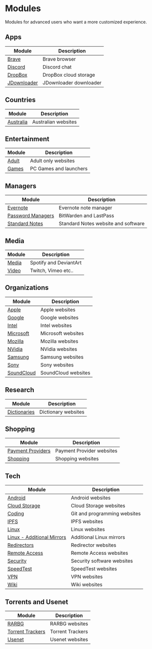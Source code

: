 
# Modules

Modules for advanced users who want a more customized experience.

## Apps

Module | Description
--------- | -----
[Brave](https://raw.githubusercontent.com/hl2guide/AdGuard-Home-Whitelist/main/Modules/Apps/brave_whitelist.txt) | Brave browser |
[Discord](https://raw.githubusercontent.com/hl2guide/AdGuard-Home-Whitelist/main/Modules/Apps/discord_whitelist.txt) | Discord chat |
[DropBox](https://raw.githubusercontent.com/hl2guide/AdGuard-Home-Whitelist/main/Modules/Apps/dropbox_whitelist.txt) | DropBox cloud storage |
[JDownloader](https://raw.githubusercontent.com/hl2guide/AdGuard-Home-Whitelist/main/Modules/Apps/jdownloader_whitelist.txt) | JDownloader downloader |

## Countries

Module | Description
--------- | -----
[Australia](https://raw.githubusercontent.com/hl2guide/AdGuard-Home-Whitelist/main/Modules/Countries/australia_whitelist.txt) | Australian websites |

## Entertainment

Module | Description
--------- | -----
[Adult](https://raw.githubusercontent.com/hl2guide/AdGuard-Home-Whitelist/main/Modules/Entertainment/adult_whitelist.txt) | Adult only websites |
[Games](https://raw.githubusercontent.com/hl2guide/AdGuard-Home-Whitelist/main/Modules/Entertainment/games_whitelist.txt) | PC Games and launchers |

## Managers

Module | Description
--------- | -----
[Evernote](https://raw.githubusercontent.com/hl2guide/AdGuard-Home-Whitelist/main/Modules/Managers/evernote_whitelist.txt) | Evernote note manager |
[Password Managers](https://raw.githubusercontent.com/hl2guide/AdGuard-Home-Whitelist/main/Modules/Managers/password_managers_whitelist.txt) | BitWarden and LastPass |
[Standard Notes](https://raw.githubusercontent.com/hl2guide/AdGuard-Home-Whitelist/main/Modules/Managers/standardnotes_whitelist.txt) | Standard Notes website and software |

## Media

Module | Description
--------- | -----
[Media](https://raw.githubusercontent.com/hl2guide/AdGuard-Home-Whitelist/main/Modules/Media/media_whitelist.txt) | Spotify and DeviantArt |
[Video](https://raw.githubusercontent.com/hl2guide/AdGuard-Home-Whitelist/main/Modules/Media/video_whitelist.txt) | Twitch, Vimeo etc.. |

## Organizations

Module | Description
--------- | -----
[Apple](https://raw.githubusercontent.com/hl2guide/AdGuard-Home-Whitelist/main/Modules/Organizations/apple_whitelist.txt) | Apple websites |
[Google](https://raw.githubusercontent.com/hl2guide/AdGuard-Home-Whitelist/main/Modules/Organizations/google_whitelist.txt) | Google websites |
[Intel](https://raw.githubusercontent.com/hl2guide/AdGuard-Home-Whitelist/main/Modules/Organizations/intel_whitelist.txt) | Intel websites |
[Microsoft](https://raw.githubusercontent.com/hl2guide/AdGuard-Home-Whitelist/main/Modules/Organizations/microsoft_whitelist.txt) | Microsoft websites |
[Mozilla](https://raw.githubusercontent.com/hl2guide/AdGuard-Home-Whitelist/main/Modules/Organizations/mozilla_whitelist.txt) | Mozilla websites |
[NVidia](https://raw.githubusercontent.com/hl2guide/AdGuard-Home-Whitelist/main/Modules/Organizations/nvidia_whitelist.txt) | NVidia websites |
[Samsung](https://raw.githubusercontent.com/hl2guide/AdGuard-Home-Whitelist/main/Modules/Organizations/samsung_whitelist.txt) | Samsung websites |
[Sony](https://raw.githubusercontent.com/hl2guide/AdGuard-Home-Whitelist/main/Modules/Organizations/sony_whitelist.txt) | Sony websites |
[SoundCloud](https://raw.githubusercontent.com/hl2guide/AdGuard-Home-Whitelist/main/Modules/Organizations/soundcloud_whitelist.txt) | SoundCloud websites |

## Research

Module | Description
--------- | -----
[Dictionaries](https://raw.githubusercontent.com/hl2guide/AdGuard-Home-Whitelist/main/Modules/Research/dictionaries_whitelist.txt) | Dictionary websites |

## Shopping

Module | Description
--------- | -----
[Payment Providers](https://raw.githubusercontent.com/hl2guide/AdGuard-Home-Whitelist/main/Modules/Shopping/payment_providers_whitelist.txt) | Payment Provider websites |
[Shopping](https://raw.githubusercontent.com/hl2guide/AdGuard-Home-Whitelist/main/Modules/Shopping/shopping_whitelist.txt) | Shopping websites |

## Tech

Module | Description
--------- | -----
[Android](https://raw.githubusercontent.com/hl2guide/AdGuard-Home-Whitelist/main/Modules/Tech/android_whitelist.txt) | Android websites |
[Cloud Storage](https://raw.githubusercontent.com/hl2guide/AdGuard-Home-Whitelist/main/Modules/Tech/cloud_storage_whitelist.txt) | Cloud Storage websites |
[Coding](https://raw.githubusercontent.com/hl2guide/AdGuard-Home-Whitelist/main/Modules/Tech/coding_whitelist.txt) | Git and programming websites |
[IPFS](https://raw.githubusercontent.com/hl2guide/AdGuard-Home-Whitelist/main/Modules/Tech/ipfs_whitelist.txt) | IPFS websites |
[Linux](https://raw.githubusercontent.com/hl2guide/AdGuard-Home-Whitelist/main/Modules/Tech/linux_whitelist.txt) | Linux websites |
[Linux - Additional Mirrors](https://raw.githubusercontent.com/hl2guide/AdGuard-Home-Whitelist/main/Modules/Tech/linux_additional_mirrors.txt) | Additional Linux mirrors |
[Redirectors](https://raw.githubusercontent.com/hl2guide/AdGuard-Home-Whitelist/main/Modules/Tech/redirectors_whitelist.txt) | Redirector websites |
[Remote Access](https://raw.githubusercontent.com/hl2guide/AdGuard-Home-Whitelist/main/Modules/Tech/remote_access_whitelist.txt) | Remote Access websites |
[Security](https://raw.githubusercontent.com/hl2guide/AdGuard-Home-Whitelist/main/Modules/Tech/security_whitelist.txt) | Security software websites |
[SpeedTest](https://raw.githubusercontent.com/hl2guide/AdGuard-Home-Whitelist/main/Modules/Tech/speedtest_whitelist.txt) | SpeedTest websites |
[VPN](https://raw.githubusercontent.com/hl2guide/AdGuard-Home-Whitelist/main/Modules/Tech/vpn_whitelist.txt) | VPN websites |
[Wiki](https://raw.githubusercontent.com/hl2guide/AdGuard-Home-Whitelist/main/Modules/Tech/wiki_whitelist.txt) | Wiki websites |

## Torrents and Usenet

Module | Description
--------- | -----
[RARBG](https://raw.githubusercontent.com/hl2guide/AdGuard-Home-Whitelist/main/Modules/Torrents_and_Usenet/rarbg_whitelist.txt) | RARBG websites |
[Torrent Trackers](https://raw.githubusercontent.com/hl2guide/AdGuard-Home-Whitelist/main/Modules/Torrents_and_Usenet/torrent_trackers_whitelist.txt) | Torrent Trackers |
[Usenet](https://raw.githubusercontent.com/hl2guide/AdGuard-Home-Whitelist/main/Modules/Torrents_and_Usenet/usenet_whitelist.txt) | Usenet websites |